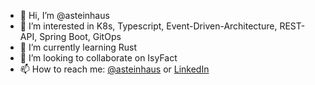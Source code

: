 - 👋 Hi, I’m @asteinhaus
- 👀 I’m interested in K8s, Typescript, Event-Driven-Architecture, REST-API, Spring Boot, GitOps
- 🌱 I’m currently learning Rust
- 💞️ I’m looking to collaborate on IsyFact
- 📫 How to reach me: [@asteinhaus](https://twitter.com/asteinhaus) or [LinkedIn](https://www.linkedin.com/in/andreas-steinhaus-b6b57422b/)

<!---
asteinhaus/asteinhaus is a ✨ special ✨ repository because its `README.md` (this file) appears on your GitHub profile.
You can click the Preview link to take a look at your changes.
--->
